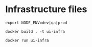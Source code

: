 # Infrastructure files

`export NODE_ENV=dev|qa|prod`

`docker build . -t ui-infra`

`docker run ui-infra`
